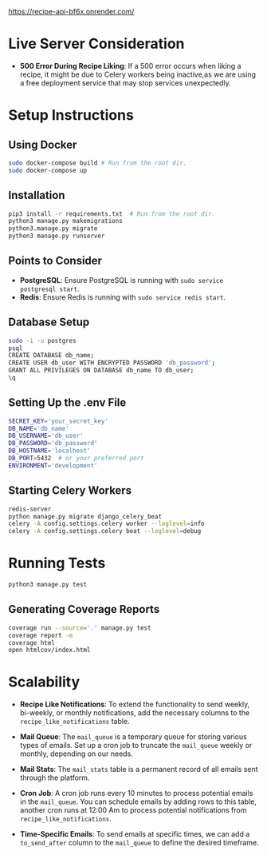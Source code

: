 https://recipe-api-bf6x.onrender.com/
# Live Server Consideration

- **500 Error During Recipe Liking**: If a 500 error occurs when liking a recipe, it might be due to Celery workers being inactive,as we are using a free deployment service that may stop services unexpectedly.

# Setup Instructions

## Using Docker 
```bash
sudo docker-compose build # Run from the root dir.
sudo docker-compose up
```

## Installation 
```bash
pip3 install -r requirements.txt  # Run from the root dir.
python3 manage.py makemigrations
python3.manage.py migrate
python3 manage.py runserver
```

## Points to Consider

- **PostgreSQL**: Ensure PostgreSQL is running with `sudo service postgresql start`.
- **Redis**: Ensure Redis is running with `sudo service redis start`.

## Database Setup

```bash
sudo -i -u postgres
psql
CREATE DATABASE db_name;
CREATE USER db_user WITH ENCRYPTED PASSWORD 'db_password';
GRANT ALL PRIVILEGES ON DATABASE db_name TO db_user;
\q
```

## Setting Up the .env File

```bash
SECRET_KEY='your_secret_key'
DB_NAME='db_name'
DB_USERNAME='db_user'
DB_PASSWORD='db_password'
DB_HOSTNAME='localhost'
DB_PORT=5432  # or your preferred port
ENVIRONMENT='development'
```

## Starting Celery Workers

```bash
redis-server
python manage.py migrate django_celery_beat
celery -A config.settings.celery worker --loglevel=info
celery -A config.settings.celery beat --loglevel=debug
```

# Running Tests

```bash
python3 manage.py test
```

## Generating Coverage Reports

```bash
coverage run --source='.' manage.py test
coverage report -m
coverage html 
open htmlcov/index.html
```

# Scalability

- **Recipe Like Notifications**: To extend the functionality to send weekly, bi-weekly, or monthly notifications, add the necessary columns to the `recipe_like_notifications` table.

- **Mail Queue**: The `mail_queue` is a temporary queue for storing various types of emails. Set up a cron job to truncate the `mail_queue` weekly or monthly, depending on our needs.

- **Mail Stats**: The `mail_stats` table is a permanent record of all emails sent through the platform.

- **Cron Job**: A cron job runs every 10 minutes to process potential emails in the `mail_queue`. You can schedule emails by adding rows to this table, another cron runs at 12:00 Am to process potential notifications from `recipe_like_notifications`.

- **Time-Specific Emails**: To send emails at specific times, we can add a `to_send_after` column to the `mail_queue` to define the desired timeframe.

